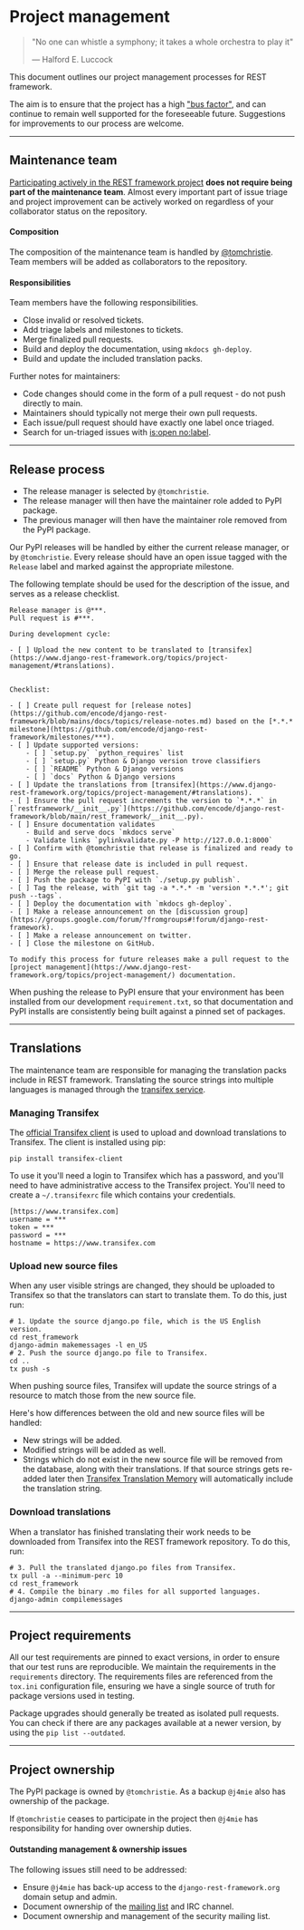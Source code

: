 # Project management

> "No one can whistle a symphony; it takes a whole orchestra to play it"
>
> &mdash; Halford E. Luccock

This document outlines our project management processes for REST framework.

The aim is to ensure that the project has a high
["bus factor"][bus-factor], and can continue to remain well supported for the foreseeable future. Suggestions for improvements to our process are welcome.

---

## Maintenance team

[Participating actively in the REST framework project](contributing.md) **does not require being part of the maintenance team**. Almost every important part of issue triage and project improvement can be actively worked on regardless of your collaborator status on the repository.

#### Composition

The composition of the maintenance team is handled by [@tomchristie](https://github.com/encode/). Team members will be added as collaborators to the repository.

#### Responsibilities

Team members have the following responsibilities.

* Close invalid or resolved tickets.
* Add triage labels and milestones to tickets.
* Merge finalized pull requests.
* Build and deploy the documentation, using `mkdocs gh-deploy`.
* Build and update the included translation packs.

Further notes for maintainers:

* Code changes should come in the form of a pull request - do not push directly to main.
* Maintainers should typically not merge their own pull requests.
* Each issue/pull request should have exactly one label once triaged.
* Search for un-triaged issues with [is:open no:label][un-triaged].

---

## Release process

* The release manager is selected by `@tomchristie`.
* The release manager will then have the maintainer role added to PyPI package.
* The previous manager will then have the maintainer role removed from the PyPI package.

Our PyPI releases will be handled by either the current release manager, or by `@tomchristie`. Every release should have an open issue tagged with the `Release` label and marked against the appropriate milestone.

The following template should be used for the description of the issue, and serves as a release checklist.

    Release manager is @***.
    Pull request is #***.

    During development cycle:

    - [ ] Upload the new content to be translated to [transifex](https://www.django-rest-framework.org/topics/project-management/#translations).


    Checklist:

    - [ ] Create pull request for [release notes](https://github.com/encode/django-rest-framework/blob/mains/docs/topics/release-notes.md) based on the [*.*.* milestone](https://github.com/encode/django-rest-framework/milestones/***).
    - [ ] Update supported versions:
        - [ ] `setup.py` `python_requires` list
        - [ ] `setup.py` Python & Django version trove classifiers
        - [ ] `README` Python & Django versions
        - [ ] `docs` Python & Django versions
    - [ ] Update the translations from [transifex](https://www.django-rest-framework.org/topics/project-management/#translations).
    - [ ] Ensure the pull request increments the version to `*.*.*` in [`restframework/__init__.py`](https://github.com/encode/django-rest-framework/blob/main/rest_framework/__init__.py).
    - [ ] Ensure documentation validates
        - Build and serve docs `mkdocs serve`
        - Validate links `pylinkvalidate.py -P http://127.0.0.1:8000`
    - [ ] Confirm with @tomchristie that release is finalized and ready to go.
    - [ ] Ensure that release date is included in pull request.
    - [ ] Merge the release pull request.
    - [ ] Push the package to PyPI with `./setup.py publish`.
    - [ ] Tag the release, with `git tag -a *.*.* -m 'version *.*.*'; git push --tags`.
    - [ ] Deploy the documentation with `mkdocs gh-deploy`.
    - [ ] Make a release announcement on the [discussion group](https://groups.google.com/forum/?fromgroups#!forum/django-rest-framework).
    - [ ] Make a release announcement on twitter.
    - [ ] Close the milestone on GitHub.

    To modify this process for future releases make a pull request to the [project management](https://www.django-rest-framework.org/topics/project-management/) documentation.

When pushing the release to PyPI ensure that your environment has been installed from our development `requirement.txt`, so that documentation and PyPI installs are consistently being built against a pinned set of packages.

---

## Translations

The maintenance team are responsible for managing the translation packs include in REST framework. Translating the source strings into multiple languages is managed through the [transifex service][transifex-project].

### Managing Transifex

The [official Transifex client][transifex-client] is used to upload and download translations to Transifex. The client is installed using pip:

    pip install transifex-client

To use it you'll need a login to Transifex which has a password, and you'll need to have administrative access to the Transifex project. You'll need to create a `~/.transifexrc` file which contains your credentials.

    [https://www.transifex.com]
    username = ***
    token = ***
    password = ***
    hostname = https://www.transifex.com

### Upload new source files

When any user visible strings are changed, they should be uploaded to Transifex so that the translators can start to translate them. To do this, just run:

    # 1. Update the source django.po file, which is the US English version.
    cd rest_framework
    django-admin makemessages -l en_US
    # 2. Push the source django.po file to Transifex.
    cd ..
    tx push -s

When pushing source files, Transifex will update the source strings of a resource to match those from the new source file.

Here's how differences between the old and new source files will be handled:

* New strings will be added.
* Modified strings will be added as well.
* Strings which do not exist in the new source file will be removed from the database, along with their translations. If that source strings gets re-added later then [Transifex Translation Memory][translation-memory] will automatically include the translation string.

### Download translations

When a translator has finished translating their work needs to be downloaded from Transifex into the REST framework repository. To do this, run:

    # 3. Pull the translated django.po files from Transifex.
    tx pull -a --minimum-perc 10
    cd rest_framework
    # 4. Compile the binary .mo files for all supported languages.
    django-admin compilemessages

---

## Project requirements

All our test requirements are pinned to exact versions, in order to ensure that our test runs are reproducible. We maintain the requirements in the `requirements` directory. The requirements files are referenced from the `tox.ini` configuration file, ensuring we have a single source of truth for package versions used in testing.

Package upgrades should generally be treated as isolated pull requests. You can check if there are any packages available at a newer version, by using the `pip list --outdated`.

---

## Project ownership

The PyPI package is owned by `@tomchristie`. As a backup `@j4mie` also has ownership of the package.

If `@tomchristie` ceases to participate in the project then `@j4mie` has responsibility for handing over ownership duties.

#### Outstanding management & ownership issues

The following issues still need to be addressed:

* Ensure `@j4mie` has back-up access to the `django-rest-framework.org` domain setup and admin.
* Document ownership of the [mailing list][mailing-list] and IRC channel.
* Document ownership and management of the security mailing list.

[bus-factor]: https://en.wikipedia.org/wiki/Bus_factor
[un-triaged]: https://github.com/encode/django-rest-framework/issues?q=is%3Aopen+no%3Alabel
[transifex-project]: https://www.transifex.com/projects/p/django-rest-framework/
[transifex-client]: https://pypi.org/project/transifex-client/
[translation-memory]: http://docs.transifex.com/guides/tm#let-tm-automatically-populate-translations
[mailing-list]: https://groups.google.com/forum/#!forum/django-rest-framework
